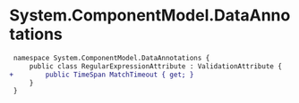 # System.ComponentModel.DataAnnotations

``` diff
 namespace System.ComponentModel.DataAnnotations {
     public class RegularExpressionAttribute : ValidationAttribute {
+        public TimeSpan MatchTimeout { get; }
     }
 }
```

